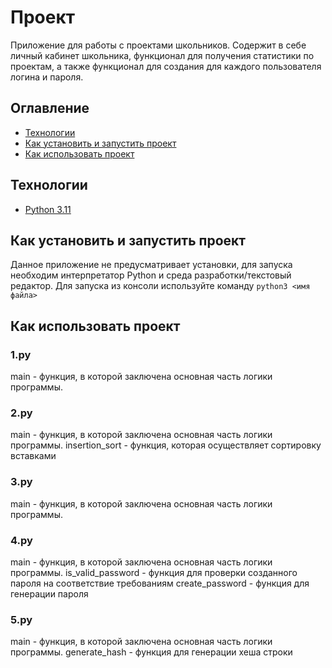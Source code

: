 # Проект
Приложение для работы с проектами школьников.
Содержит в себе личный кабинет школьника, функционал для получения статистики по проектам, а также функционал для создания для каждого пользователя логина и пароля.

## Оглавление
- [Технологии](#технологии)
- [Как установить и запустить проект](#как-установить-и-запустить-проект)
- [Как использовать проект](#как-использовать-проект)

## Технологии
- [Python 3.11](https://docs.python.org/3.11/)


## Как установить и запустить проект
Данное приложение не предусматривает установки, для запуска необходим интерпретатор Python и среда разработки/текстовый редактор.
Для запуска из консоли используйте команду `python3 <имя файла>`

## Как использовать проект

### 1.py
main - функция, в которой заключена основная часть логики программы.

### 2.py
main - функция, в которой заключена основная часть логики программы.
insertion_sort - функция, которая осуществляет сортировку вставками

### 3.py
main - функция, в которой заключена основная часть логики программы.

### 4.py
main - функция, в которой заключена основная часть логики программы.
is_valid_password - функция для проверки созданного пароля на соответствие требованиям
create_password - функция для генерации пароля

### 5.py
main - функция, в которой заключена основная часть логики программы.
generate_hash - функция для генерации хеша строки